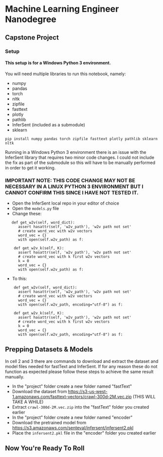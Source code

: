 # Machine Learning Engineer Nanodegree

## Capstone Project

### Setup

#### This setup is for a Windows Python 3 environment.

You will need multiple libraries to run this notebook, namely:
* numpy
* pandas
* torch
* nltk
* zipfile
* fasttext
* plotly
* pathlib
* InferSent (included as a submodule)
* sklearn

```
pip install numpy pandas torch zipfile fasttext plotly pathlib sklearn nltk
```

Running in a Windows Python 3 environment there is an issue with the InferSent library that requires two minor code changes. I could not include the fix as part of the submodule so this will have to be manually performed in order to get it working.

### IMPORTANT NOTE: THIS CODE CHANGE MAY NOT BE NECESSARY IN A LINUX PYTHON 3 ENVIRONMENT BUT I CANNOT CONFIRM THIS SINCE I HAVE NOT TESTED IT.

  * Open the InferSent local repo in your editor of choice
  * Open the `models.py` file
  * Change these:
  ```
     def get_w2v(self, word_dict):
        assert hasattr(self, 'w2v_path'), 'w2v path not set'
        # create word_vec with w2v vectors
        word_vec = {}
        with open(self.w2v_path) as f:
  ```
  ```
      def get_w2v_k(self, K):
        assert hasattr(self, 'w2v_path'), 'w2v path not set'
        # create word_vec with k first w2v vectors
        k = 0
        word_vec = {}
        with open(self.w2v_path) as f:
  ```
  * To this:
  ```
      def get_w2v(self, word_dict):
        assert hasattr(self, 'w2v_path'), 'w2v path not set'
        # create word_vec with w2v vectors
        word_vec = {}
        with open(self.w2v_path, encoding="utf-8") as f:
  ```
  ```
      def get_w2v_k(self, K):
        assert hasattr(self, 'w2v_path'), 'w2v path not set'
        # create word_vec with k first w2v vectors
        k = 0
        word_vec = {}
        with open(self.w2v_path, encoding="utf-8") as f:
  ```
## Prepping Datasets & Models

In cell 2 and 3 there are commands to download and extract the dataset and model files needed for fastText and InferSent. If for any reason these do not function as expected please follow these steps to achieve the same result manually.

* In the "project" folder create a new folder named "fastText"
* Download the dataset from https://s3-us-west-1.amazonaws.com/fasttext-vectors/crawl-300d-2M.vec.zip (THIS WILL TAKE A WHILE)
* Extract `crawl-300d-2M.vec.zip` into the "fastText" folder you created earlier
* In the "project" folder create a new folder named "encoder"
* Download the pretrained model from https://s3.amazonaws.com/senteval/infersent/infersent2.pkl
* Place the `infersent2.pkl` file in the "encoder" folder you created earlier

## Now You're Ready To Roll
